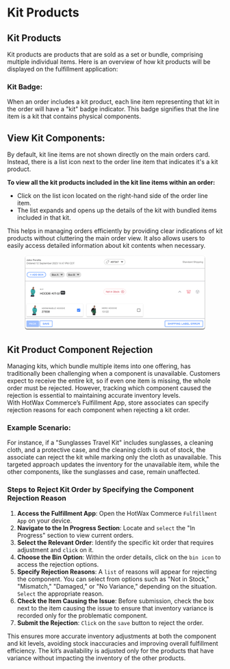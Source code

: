 # Kit Products

## Kit Products

Kit products are products that are sold as a set or bundle, comprising multiple individual items. Here is an overview of how kit products will be displayed on the fulfillment application:

### Kit Badge:

When an order includes a kit product, each line item representing that kit in the order will have a "kit" badge indicator. This badge signifies that the line item is a kit that contains physical components.

## View Kit Components:

By default, kit line items are not shown directly on the main orders card. Instead, there is a list icon next to the order line item that indicates it's a kit product.

**To view all the kit products included in the kit line items within an order:**

* Click on the list icon located on the right-hand side of the order line item.
* The list expands and opens up the details of the kit with bundled items included in that kit.

This helps in managing orders efficiently by providing clear indications of kit products without cluttering the main order view. It also allows users to easily access detailed information about kit contents when necessary.

<figure><img src="../.gitbook/assets/fulfillment-dev.hotwax.io_in-progress (3) 2.png" alt=""><figcaption></figcaption></figure>

## Kit Product Component Rejection 

Managing kits, which bundle multiple items into one offering, has traditionally been challenging when a component is unavailable. Customers expect to receive the entire kit, so if even one item is missing, the whole order must be rejected. However, tracking which component caused the rejection is essential to maintaining accurate inventory levels.  
With HotWax Commerce’s Fulfillment App, store associates can specify rejection reasons for each component when rejecting a kit order.

### Example Scenario: 
For instance, if a "Sunglasses Travel Kit" includes sunglasses, a cleaning cloth, and a protective case, and the cleaning cloth is out of stock, the associate can reject the kit while marking only the cloth as unavailable. This targeted approach updates the inventory for the unavailable item, while the other components, like the sunglasses and case, remain unaffected.

### Steps to Reject Kit Order by Specifying the Component Rejection Reason
1. **Access the Fulfillment App**: Open the HotWax Commerce `Fulfillment App` on your device.
2. **Navigate to the In Progress Section**: Locate and `select` the "In Progress" section to view current orders.
3. **Select the Relevant Order**: Identify the specific kit order that requires adjustment and `click` on it.
4. **Choose the Bin Option**: Within the order details, click on the `bin icon` to access the rejection options.
5. **Specify Rejection Reasons**: A `list` of reasons will appear for rejecting the component. You can select from options such as "Not in Stock," "Mismatch," "Damaged," or "No Variance," depending on the situation. `Select` the appropriate reason.
6. **Check the Item Causing the Issue**: Before submission, check the box next to the item causing the issue to ensure that inventory variance is recorded only for the problematic component.
7. **Submit the Rejection**: `Click` on the `save` button to reject the order.

This ensures more accurate inventory adjustments at both the component and kit levels, avoiding stock inaccuracies and improving overall fulfillment efficiency. The kit’s availability is adjusted only for the products that have variance without impacting the inventory of the other products.
